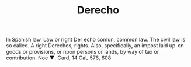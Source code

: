 ---
title: Derecho
letter: D
permalink: "/definitions/bld-derecho.html"
body: ln Spanish law. Law or right Der echo comun, common law. The civil law is so
  called. A right Derechos, rights. Also, specifically, an impost laid up-on goods
  or provisions, or npon persons or lands, by way of tax or contribution. Noe ▼. Card,
  14 CaL 576, 608
published_at: '2018-07-07'
source: Black's Law Dictionary 2nd Ed (1910)
layout: post
---